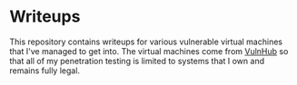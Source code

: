 # Writeups

This repository contains writeups for various vulnerable virtual machines that I've managed to get into. The virtual machines come from [VulnHub](https://www.vulnhub.com/ "VulnHub's main page") so that all of my penetration testing is limited to systems that I own and remains fully legal.

